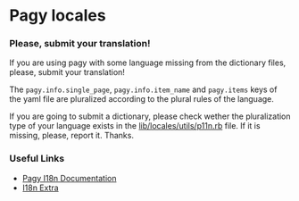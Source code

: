 # Pagy locales

### Please, submit your translation!

If you are using pagy with some language missing from the dictionary files, please, submit your translation!

The `pagy.info.single_page`, `pagy.info.item_name` and `pagy.items` keys of the yaml file are pluralized according to the plural rules of the language.

If you are going to submit a dictionary, please check wether the pluralization type of your language exists in the [lib/locales/utils/p11n.rb](utils/p11n.rb) file. If it is missing, please, report it. Thanks.

### Useful Links

* [Pagy I18n Documentation](https://ddnexus.github.io/pagy/api/frontend#i18n)
* [I18n Extra](https://ddnexus.github.io/pagy/extras/i18n)

